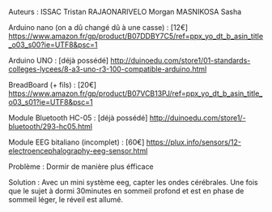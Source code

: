 Auteurs :
  ISSAC         Tristan
  RAJAONARIVELO Morgan
  MASNIKOSA     Sasha
  
Arduino nano (on a dû changé dû à une casse) : [12€] 
    https://www.amazon.fr/gp/product/B07DDBY7C5/ref=ppx_yo_dt_b_asin_title_o03_s00?ie=UTF8&psc=1

Arduino UNO : [déjà possédé] 
    http://duinoedu.com/store1/01-standards-colleges-lycees/8-a3-uno-r3-100-compatible-arduino.html

BreadBoard (+ fils) : [20€] 
    https://www.amazon.fr/gp/product/B07VCB13PJ/ref=ppx_yo_dt_b_asin_title_o03_s01?ie=UTF8&psc=1

Module Bluetooth HC-05 : [déjà possédé] 
    http://duinoedu.com/store1/-bluetooth/293-hc05.html

Module EEG bitaliano (incomplet) : [60€]
    https://plux.info/sensors/12-electroencephalography-eeg-sensor.html
    
    
Problème : 
    Dormir de manière plus éfficace

Solution : 
    Avec un mini système eeg, capter les ondes cérébrales. 
    Une fois que le sujet à dormi 30minutes en sommeil profond et est en phase de sommeil léger, le réveil est allumé.
